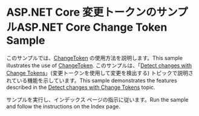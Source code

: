 # <a name="aspnet-core-change-token-sample"></a><span data-ttu-id="b5cf8-101">ASP.NET Core 変更トークンのサンプル</span><span class="sxs-lookup"><span data-stu-id="b5cf8-101">ASP.NET Core Change Token Sample</span></span>

<span data-ttu-id="b5cf8-102">このサンプルでは、[ChangeToken](https://docs.microsoft.com/dotnet/api/microsoft.extensions.primitives.changetoken) の使用方法を説明します。</span><span class="sxs-lookup"><span data-stu-id="b5cf8-102">This sample illustrates the use of [ChangeToken](https://docs.microsoft.com/dotnet/api/microsoft.extensions.primitives.changetoken).</span></span> <span data-ttu-id="b5cf8-103">このサンプルは、「[Detect changes with Change Tokens](https://docs.microsoft.com/aspnet/core/fundamentals/change-tokens)」(変更トークンを使用して変更を検出する) トピックで説明されている機能を示しています。</span><span class="sxs-lookup"><span data-stu-id="b5cf8-103">This sample demonstrates the features described in the [Detect changes with Change Tokens](https://docs.microsoft.com/aspnet/core/fundamentals/change-tokens) topic.</span></span>

<span data-ttu-id="b5cf8-104">サンプルを実行し、インデックス ページの指示に従います。</span><span class="sxs-lookup"><span data-stu-id="b5cf8-104">Run the sample and follow the instructions on the Index page.</span></span>
